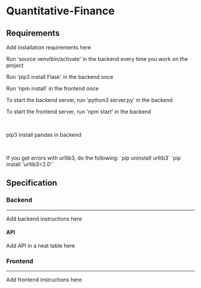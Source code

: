 # Quantitative-Finance

<h2>Requirements</h2>

<p>Add installation requirements here</p>
<p>Run 'source venv/bin/activate' in the backend every time you work on the project</p>
<p>Run 'pip3 install Flask' in the backend once</p>
<p>Run 'npm install' in the frontend once</p>
<p>To start the backend server, run 'python3 server.py' in the backend</p>
<p>To start the frontend server, run 'npm start' in the backend</p>
<br>
<p>pip3 install pandas in backend</p>
<br>
<p>
  If you get errors with urllib3, do the following:
  `pip uninstall urllib3`
  `pip install 'urllib3<2.0'`
</p>

<h2>Specification</h2>

<h3>Backend</h3>
<hr>
<p>Add backend instructions here</p>

<h4>API</h4>
<p>Add API in a neat table here</p>

<h3>Frontend</h3>
<hr>
<p>Add frontend instructions here</p>
